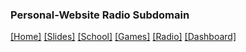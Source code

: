 ### Personal-Website Radio Subdomain

[[Home]](https://rustyrhuskey.tk/)
[[Slides]](https://slides.rustyrhuskey.tk/)
[[School]](https://school.rustyrhuskey.tk/)
[[Games]](https://games.rustyrhuskey.tk/)
[[Radio]](https://radio.rustyrhuskey.tk/)
[[Dashboard]](https://dash.rustyrhuskey.tk/)
